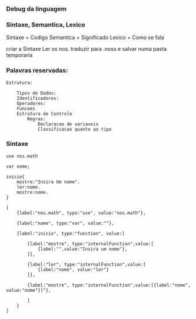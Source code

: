 ### Debug da linguagem
### Sintaxe, Semantica, Lexico


Sintaxe = Codigo
Semantica = Significado
Lexico = Como se fala


criar a Sintaxe
Ler os nos.
traduzir para .noss e salvar numa pasta temporaria


### Palavras reservadas:
    Estrutura:

        Tipos de Dados:
        Identificadores:
        Operadores:
        Funcoes
        Estrutura de Controle
            Regras:
                Declaracao de variaveis
                Classificacao quanto ao tipo



### Sintaxe
    use nos.math

    var nome;

    inicio{
        mostre:"Insira Um nome".
        ler:nome.
        mostre:nome.
    }

    [
        {label:"nos.math", type:"use", value:"nos.math"},

        {label:"name", type:"var", value:""},

        {label:"inicio", type:"function", value:[

            {label:"mostre", type:"internalFunction",value:[
                {label:"",value:"Insira um nome"},
            ]},

            {label:"ler", type:"internalFunction",value:[
                {label:"nome", value:"ler"}
            ]},

            {label:"mostre", type:"internalFunction",value:[{label:"nome", value:"nome"}]"},

            ]
        }
    ]




